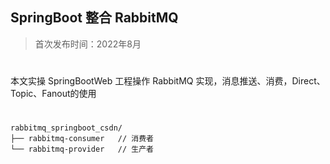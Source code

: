 ## SpringBoot 整合 RabbitMQ

> 首次发布时间：2022年8月

#

本文实操 SpringBootWeb 工程操作 RabbitMQ 实现，消息推送、消费，Direct、Topic、Fanout的使用

# 

```
rabbitmq_springboot_csdn/
├── rabbitmq-consumer   // 消费者
└── rabbitmq-provider   // 生产者
```
